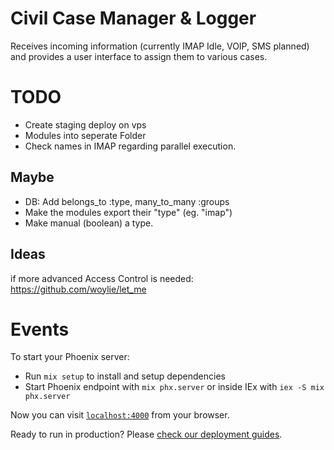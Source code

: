 # Civil Case Manager & Logger
Receives incoming information (currently IMAP Idle, VOIP, SMS planned) and provides a 
user interface to assign them to various cases. 

# TODO
* Create staging deploy on vps
* Modules into seperate Folder
* Check names in IMAP regarding parallel execution. 

## Maybe
* DB: Add belongs_to :type, many_to_many :groups
* Make the modules export their "type" (eg. "imap")
* Make manual (boolean) a type.

## Ideas
if more advanced Access Control is needed:
https://github.com/woylie/let_me


# Events

To start your Phoenix server:

  * Run `mix setup` to install and setup dependencies
  * Start Phoenix endpoint with `mix phx.server` or inside IEx with `iex -S mix phx.server`

Now you can visit [`localhost:4000`](http://localhost:4000) from your browser.

Ready to run in production? Please [check our deployment guides](https://hexdocs.pm/phoenix/deployment.html).
